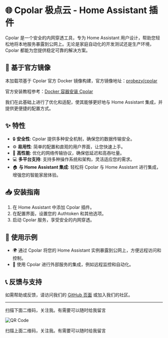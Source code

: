 # 🌐 Cpolar 极点云 - Home Assistant 插件

Cpolar 是一个安全的内网穿透工具，专为 Home Assistant 用户设计，帮助您轻松地将本地服务暴露到公网上。无论是家庭自动化的开发测试还是生产环境，Cpolar 都能为您提供稳定可靠的解决方案。

## 🐳 基于官方镜像

本加载项基于 Cpolar 官方 Docker 镜像构建，官方镜像地址：[probezy/cpolar](https://hub.docker.com/r/probezy/cpolar)

官方安装教程参考：[Docker 容器安装 Cpolar](https://www.cpolar.com/blog/docker-container-installation-cpolar)

我们在此基础上进行了优化和适配，使其能够更好地与 Home Assistant 集成，并提供更便捷的配置方式。


## ✨ 特性

- 🔒 **安全性**: Cpolar 提供多种安全机制，确保您的数据传输安全。
- ⚙️ **易用性**: 简单的配置和直观的用户界面，让您快速上手。
- 🚀 **高性能**: 优化的网络传输协议，确保低延迟和高吞吐量。
- 💻 **多平台支持**: 支持多种操作系统和架构，灵活适应您的需求。
- 🏠 **与 Home Assistant 集成**: 轻松将 Cpolar 与 Home Assistant 进行集成，增强您的智能家居体验。

## 📥 安装指南

1. 在 Home Assistant 中添加 Cpolar 插件。
2. 在配置界面，设置您的 Authtoken 和其他选项。
3. 启动 Cpolar 服务，享受安全的内网穿透。

## 🔧 使用示例

- 🌍 通过 Cpolar 将您的 Home Assistant 实例暴露到公网上，方便远程访问和控制。
- 🔗 使用 Cpolar 进行外部服务的集成，例如远程监控和自动化。

## 📞 反馈与支持

如需帮助或反馈，请访问我们的 [GitHub 页面](https://github.com/djhui/hassio-addons) 或加入我们的社区。

---

扫描下面二维码，关注我。有需要可以随时给我留言

![QR Code](https://gitee.com/desmond_GT/hassio-addons/raw/main/WeChat_QRCode.png)

扫描上面二维码，关注我。有需要可以随时给我留言